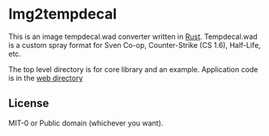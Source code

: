 Img2tempdecal
==================

This is an image tempdecal.wad converter written in [Rust](https://rust-lang.org/).
Tempdecal.wad is a custom spray format for Sven Co-op,
Counter-Strike (CS 1.6), Half-Life, etc.

The top level directory is for core library and an example. Application code is in
the [web directory](web)

License
----------------

MIT-0 or Public domain (whichever you want).
